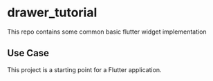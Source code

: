 # drawer_tutorial

This repo contains some common basic flutter widget implementation

## Use Case

This project is a starting point for a Flutter application.


